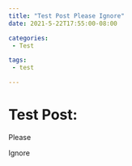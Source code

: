 ```yaml
---
title: "Test Post Please Ignore"
date: 2021-5-22T17:55:00-08:00

categories:
 - Test

tags:
 - test

---
```


# Test Post:

Please

Ignore